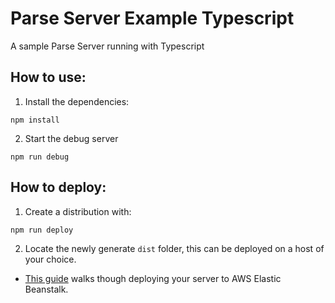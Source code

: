 # Parse Server Example Typescript
A sample Parse Server running with Typescript

## How to use:

1. Install the dependencies: 
```
npm install 
```

2. Start the debug server
```
npm run debug
```

## How to deploy:
1. Create a distribution with:
```
npm run deploy
```

2. Locate the newly generate `dist` folder, this can be deployed on a host of your choice.
 - [This guide](https://www.ubiqueiot.com/posts/parse-server-eb-deploy) walks though deploying your server to AWS Elastic Beanstalk. 
